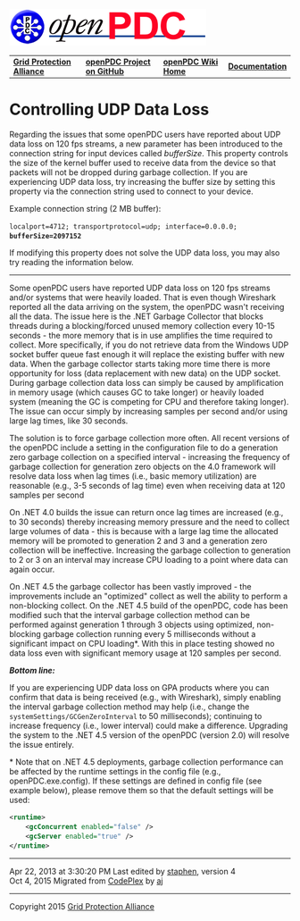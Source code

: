 [![The Open Source Phasor Data Concentrator](openPDC_Logo.png)](openPDC_Home.md)

|   |   |   |   |
|---|---|---|---|
| **[Grid Protection Alliance](http://www.gridprotectionalliance.org)** | **[openPDC Project on GitHub](https://github.com/GridProtectionAlliance/openPDC)** | **[openPDC Wiki Home](openPDC_Home.md)** | **[Documentation](openPDC_Documentation_Home.md)** |

# Controlling UDP Data Loss

Regarding the issues that some openPDC users have reported about UDP data loss on 120 fps streams, a new parameter has been introduced to the connection string for input devices called *bufferSize*. This property controls the size of the kernel buffer used to receive data from the device so that packets will not be dropped during garbage collection. If you are experiencing UDP data loss, try increasing the buffer size by setting this property via the connection string used to connect to your device.

Example connection string (2 MB buffer):

`localport=4712; transportprotocol=udp; interface=0.0.0.0;` **`bufferSize=2097152`**

If modifying this property does not solve the UDP data loss, you may also try reading the information below.

---

Some openPDC users have reported UDP data loss on 120 fps streams and/or systems that were heavily loaded. That is even though Wireshark reported all the data arriving on the system, the openPDC wasn't receiving all the data. The issue here is the .NET Garbage Collector that blocks threads during a blocking/forced unused memory collection every 10-15 seconds - the more memory that is in use amplifies the time required to collect. More specifically, if you do not retrieve data from the Windows UDP socket buffer queue fast enough it will replace the existing buffer with new data. When the garbage collector starts taking more time there is more opportunity for loss (data replacement with new data) on the UDP socket. During garbage collection data loss can simply be caused by amplification in memory usage (which causes GC to take longer) or heavily loaded system (meaning the GC is competing for CPU and therefore taking longer). The issue can occur simply by increasing samples per second and/or using large lag times, like 30 seconds.

The solution is to force garbage collection more often. All recent versions of the openPDC include a setting in the configuration file to do a generation zero garbage collection on a specified interval - increasing the frequency of garbage collection for generation zero objects on the 4.0 framework will resolve data loss when lag times (i.e., basic memory utilization) are reasonable (e.g., 3-5 seconds of lag time) even when receiving data at 120 samples per second

On .NET 4.0 builds the issue can return once lag times are increased (e.g., to 30 seconds) thereby increasing memory pressure and the need to collect large volumes of data - this is because with a large lag time the allocated memory will be promoted to generation 2 and 3 and a generation zero collection will be ineffective. Increasing the garbage collection to generation to 2 or 3 on an interval may increase CPU loading to a point where data can again occur.

On .NET 4.5 the garbage collector has been vastly improved - the improvements include an "optimized" collect as well the ability to perform a non-blocking collect. On the .NET 4.5 build of the openPDC, code has been modified such that the interval garbage collection method can be performed against generation 1 through 3 objects using optimized, non-blocking garbage collection running every 5 milliseconds without a significant impact on CPU loading\*. With this in place testing showed no data loss even with significant memory usage at 120 samples per second.

***Bottom line:***

If you are experiencing UDP data loss on GPA products where you can confirm that data is being received (e.g., with Wireshark), simply enabling the interval garbage collection method may help (i.e., change the `systemSettings/GCGenZeroInterval` to 50 milliseconds); continuing to increase frequency (i.e., lower interval) could make a difference. Upgrading the system to the .NET 4.5 version of the openPDC (version 2.0) will resolve the issue entirely.

\* Note that on .NET 4.5 deployments, garbage collection performance can be affected by the runtime settings in the config file (e.g., openPDC.exe.config). If these settings are defined in config file (see example below), please remove them so that the default settings will be used:

```xml
<runtime>
    <gcConcurrent enabled="false" />
    <gcServer enabled="true" />
</runtime>
```

---

Apr 22, 2013 at 3:30:20 PM Last edited by [staphen](Contributors/staphen.md), version 4  
Oct 4, 2015 Migrated from [CodePlex](http://openpdc.codeplex.com/wikipage?title=Controlling%20UDP%20Data%20Loss) by [aj](https://github.com/ajstadlin)

---

Copyright 2015 [Grid Protection Alliance](http://www.gridprotectionalliance.org)
